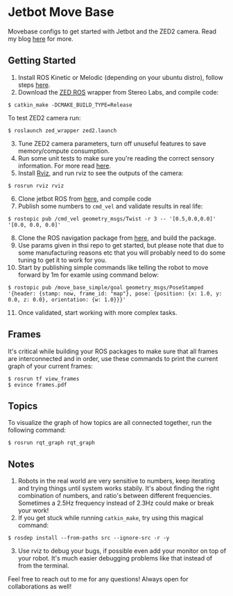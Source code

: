 # Jetbot Move Base
Movebase configs to get started with Jetbot and the ZED2 camera. Read my blog [here](https://husseinlezzaik.substack.com/p/getting-started-with-jetbot) for more.

## Getting Started
1. Install ROS Kinetic or Melodic (depending on your ubuntu distro), follow steps [here](http://wiki.ros.org/melodic/Installation/Source).
2. Download the [ZED ROS](https://github.com/stereolabs/zed-ros-wrapper) wrapper from Stereo Labs, and compile code:
``` 
$ catkin_make -DCMAKE_BUILD_TYPE=Release
```
To test ZED2 camera run:
```
$ roslaunch zed_wrapper zed2.launch
```
3. Tune ZED2 camera parameters, turn off unuseful features to save memory/compute consumption.
4. Run some unit tests to make sure you're reading the correct sensory information. For more read [here](https://www.stereolabs.com/docs/ros/).
5. Install [Rviz](http://wiki.ros.org/rviz), and run rviz to see the outputs of the camera:
```
$ rosrun rviz rviz
```
6. Clone jetbot ROS from [here](https://github.com/dusty-nv/jetbot_ros), and compile code
7. Publish some numbers to `cmd_vel` and validate results in real life:
```
$ rostopic pub /cmd_vel geometry_msgs/Twist -r 3 -- '[0.5,0.0,0.0]' '[0.0, 0.0, 0.0]'
```
8. Clone the ROS navigation package from [here](https://github.com/ros-planning/navigation), and build the package.
9. Use params given in thsi repo to get started, but please note that due to some manufacturing reasons etc that you will probably need to do some tuning to get it to work for you.
10. Start by publishing simple commands like telling the robot to move forward by 1m for examle using command below:
```
$ rostopic pub /move_base_simple/goal geometry_msgs/PoseStamped '{header: {stamp: now, frame_id: "map"}, pose: {position: {x: 1.0, y: 0.0, z: 0.0}, orientation: {w: 1.0}}}'
```
11. Once validated, start working with more complex tasks.

## Frames
It's critical while building your ROS packages to make sure that all frames are interconnected and in order, use these commands to print the current graph of your current frames:
```
$ rosrun tf view_frames
$ evince frames.pdf
```

## Topics
To visualize the graph of how topics are all connected together, run the following command:
```
$ rosrun rqt_graph rqt_graph
```

## Notes
1. Robots in the real world are very sensitive to numbers, keep iterating and trying things until system works stabily. It's about finding the right combination of numbers, and ratio's between different frequencies. Sometimes a 2.5Hz frequency instead of 2.3Hz could make or break your work!
2. If you get stuck while running `catkin_make`, try using this magical command:
```
$ rosdep install --from-paths src --ignore-src -r -y
```
3. Use rviz to debug your bugs, if possible even add your monitor on top of your robot. It's much easier debugging problems like that instead of from the terminal.

Feel free to reach out to me for any questions! Always open for collaborations as well!
